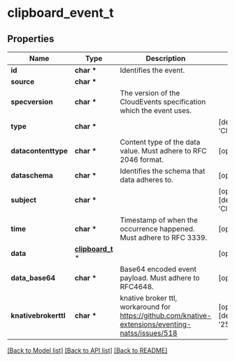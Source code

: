 # clipboard_event_t

## Properties
Name | Type | Description | Notes
------------ | ------------- | ------------- | -------------
**id** | **char \*** | Identifies the event. | 
**source** | **char \*** |  | 
**specversion** | **char \*** | The version of the CloudEvents specification which the event uses. | 
**type** | **char \*** |  | [default to 'Clipboard']
**datacontenttype** | **char \*** | Content type of the data value. Must adhere to RFC 2046 format. | [optional] 
**dataschema** | **char \*** | Identifies the schema that data adheres to. | [optional] 
**subject** | **char \*** |  | [optional] [default to 'Clipboard']
**time** | **char \*** | Timestamp of when the occurrence happened. Must adhere to RFC 3339. | [optional] 
**data** | [**clipboard_t**](clipboard.md) \* |  | [optional] 
**data_base64** | **char \*** | Base64 encoded event payload. Must adhere to RFC4648. | [optional] 
**knativebrokerttl** | **char \*** | knative broker ttl, workaround for https://github.com/knative-extensions/eventing-natss/issues/518 | [optional] [default to '255']

[[Back to Model list]](../README.md#documentation-for-models) [[Back to API list]](../README.md#documentation-for-api-endpoints) [[Back to README]](../README.md)


